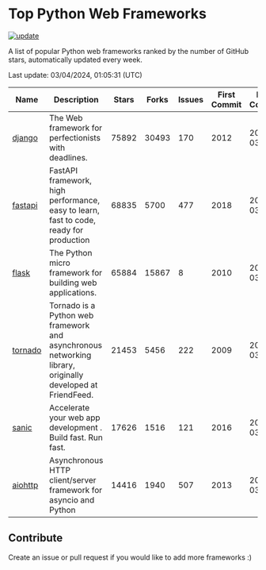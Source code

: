 # Top Python Web Frameworks

[![update](https://github.com/sunnysid3up/python-web-frameworks/actions/workflows/update.yml/badge.svg)](https://github.com/sunnysid3up/python-web-frameworks/actions/workflows/update.yml)

A list of popular Python web frameworks ranked by the number of GitHub stars, automatically updated every week.

Last update: 03/04/2024, 01:05:31 (UTC)

| Name          | Description          | Stars                     | Forks          | Issues               | First Commit        | Last Commit         |
|---------------|----------------------|---------------------------|----------------|----------------------|---------------------|---------------------|
| [django](https://github.com/django/django) | The Web framework for perfectionists with deadlines. | 75892 | 30493 | 170 | 2012 | 2024-03-04 |
| [fastapi](https://github.com/tiangolo/fastapi) | FastAPI framework, high performance, easy to learn, fast to code, ready for production | 68835 | 5700 | 477 | 2018 | 2024-03-04 |
| [flask](https://github.com/pallets/flask) | The Python micro framework for building web applications. | 65884 | 15867 | 8 | 2010 | 2024-03-04 |
| [tornado](https://github.com/tornadoweb/tornado) | Tornado is a Python web framework and asynchronous networking library, originally developed at FriendFeed. | 21453 | 5456 | 222 | 2009 | 2024-03-03 |
| [sanic](https://github.com/sanic-org/sanic) |  Accelerate your web app development . Build fast. Run fast. | 17626 | 1516 | 121 | 2016 | 2024-03-02 |
| [aiohttp](https://github.com/aio-libs/aiohttp) | Asynchronous HTTP client/server framework for asyncio and Python | 14416 | 1940 | 507 | 2013 | 2024-03-03 |

## Contribute 

Create an issue or pull request if you would like to add more frameworks :)